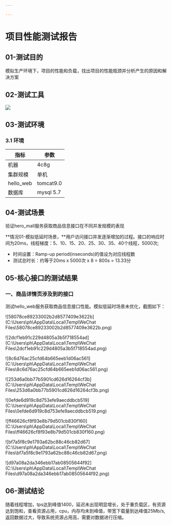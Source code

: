 ```yaml
---

---
```


# 项目性能测试报告

## 01-测试目的

模拟生产环境下，项目的性能和负载，找出项目的性能瓶颈并分析产生的原因和解决方案

## 02-测试工具

   ![](D:\study\01-项目性能优化环境搭建v1.0-md文档\测试工具.png)

## 03-测试环境

### 3.1 环境

| 指标      | 参数      |
| --------- | --------- |
| 机器      | 4c8g      |
| 集群规模  | 单机      |
| hello_web | tomcat9.0 |
| 数据库    | mysql 5.7 |

## 04-测试场景

验证hero_mall服务获取商品信息接口在不同并发规模的表现

**情况01-模拟低延时场景，**用户访问接口并发逐渐增加的过程。接口的响应时间为20ms，线程梯度：5、10、15、20、25、30、35、40个线程，5000次;

- 时间设置：Ramp-up period(inseconds)的值设为对应线程数
- 测试总时长：约等于20ms x 5000次 x 8 = 800s = 13.33分

## 05-核心接口的测试结果

### 一、商品详情页涉及到的接口

测试hello_web服务获取商品信息接口性能。模拟低延时场景未优化，截图如下：

![58078ce89233002b2d8577409e3622b](C:\Users\ph\AppData\Local\Temp\WeChat Files\58078ce89233002b2d8577409e3622b.png)

![2dcf1eb91c229d4805a3b5f718554ad](C:\Users\ph\AppData\Local\Temp\WeChat Files\2dcf1eb91c229d4805a3b5f718554ad.png)

![8c6d76ac25cfd64b665eeb1d06ac561](C:\Users\ph\AppData\Local\Temp\WeChat Files\8c6d76ac25cfd64b665eeb1d06ac561.png)

![253d6a0bb77b5901cd626d16264cf3b](C:\Users\ph\AppData\Local\Temp\WeChat Files\253d6a0bb77b5901cd626d16264cf3b.png)

![0efde6d919c8d753efe9aecddbcb519](C:\Users\ph\AppData\Local\Temp\WeChat Files\0efde6d919c8d753efe9aecddbcb519.png)

![ff46626cf8f93e8b79d501cb830f160](C:\Users\ph\AppData\Local\Temp\WeChat Files\ff46626cf8f93e8b79d501cb830f160.png)

![bf7a5f8c9e1793a62bc88c46cb82d67](C:\Users\ph\AppData\Local\Temp\WeChat Files\bf7a5f8c9e1793a62bc88c46cb82d67.png)

![d97a08a2da346ebb17ab08505644f92](C:\Users\ph\AppData\Local\Temp\WeChat Files\d97a08a2da346ebb17ab08505644f92.png)

## 06-测试结论

随着线程增加，tps达到峰值1400，延迟未出现明显增长，处于重负载区，有资源达到饱和，查看资源占用，cpu，内存均未到峰值，带宽下载量到达峰值25Mb/s,返回数据过大，导致系统资源占用高，需要对数据进行压缩。